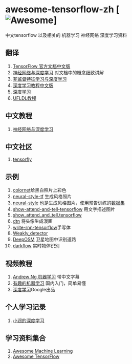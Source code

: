 # awesome-tensorflow-zh [![Awesome](https://cdn.rawgit.com/sindresorhus/awesome/d7305f38d29fed78fa85652e3a63e154dd8e8829/media/badge.svg)]
中文tensorflow 以及相关的 机器学习 神经网络 深度学习资料

## 翻译

1. [TensorFlow 官方文档中文版](http://wiki.jikexueyuan.com/project/tensorflow-zh/)
2. [神经网络与深度学习](https://www.gitbook.com/book/hit-scir/neural-networks-and-deep-learning-zh_cn/details) 对文档中的概念细致讲解
2. [非监督特征学习与深度学习](https://github.com/ysh329/Chinese-UFLDL-Tutorial)
3. [深度学习教程中文版](https://github.com/Syndrome777/DeepLearningTutorial)
4. [深度学习](https://github.com/ExtremeMart/DeepLearningBook-CN)
5. [UFLDL教程](http://deeplearning.stanford.edu/wiki/index.php/UFLDL%E6%95%99%E7%A8%8B)

## 中文教程

1. [神经网络与深度学习](https://nndl.github.io/)

## 中文社区
1. [tensorfly](http://www.tensorfly.cn/)

## 示例
1. [colornet](https://github.com/pavelgonchar/colornet)给黑白照片上彩色
2. [neural-style-tf](https://github.com/cysmith/neural-style-tf) 生成风格照片
2. [neural-style](https://github.com/anishathalye/neural-style) 也是生成风格图片，使用预告训练的[数据集](http://www.vlfeat.org/matconvnet/models/beta16/imagenet-vgg-verydeep-19.mat)
3. [show-attend-and-tell-tensorflow](https://github.com/yunjey/show-attend-and-tell-tensorflow) 用文字描述图片
3. [show_attend_and_tell.tensorflow](https://github.com/jazzsaxmafia/show_attend_and_tell.tensorflow)
4. [dtn](https://github.com/yunjey/dtn-tensorflow) 将头像生成漫画
5. [write-rnn-tensorflow](https://github.com/hardmaru/write-rnn-tensorflow)手写体
6. [Weakly_detector](https://github.com/jazzsaxmafia/Weakly_detector)
7. [DeepOSM](https://github.com/trailbehind/DeepOSM) 卫星地图中识别道路
8. [darkflow](https://github.com/thtrieu/darkflow) 实时物体识别
## 视频教程

1. [Andrew Ng 机器学习](https://www.coursera.org/learn/machine-learning) 带中文字幕
2. [有趣的机器学习](http://list.youku.com/albumlist/show/id_27892935.html) 国内入门，简单易懂
3. [深度学习](https://cn.udacity.com/course/deep-learning--ud730)Google出品
## 个人学习记录

1. [小润的深度学习](https://github.com/zhourunlai/deep-learning-demo)

## 学习资料集合

1. [Awesome Machine Learning](https://github.com/josephmisiti/awesome-machine-learning)
2. [Awesome TensorFlow](https://github.com/jtoy/awesome-tensorflow)
